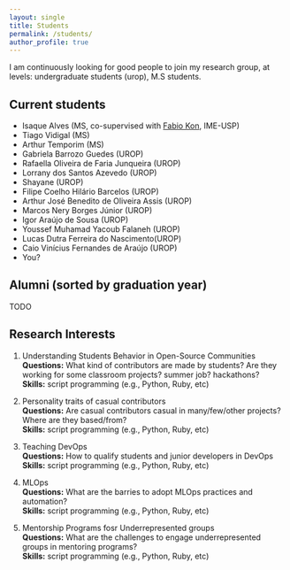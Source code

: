 ```yaml
---
layout: single
title: Students
permalink: /students/
author_profile: true
---
```


I am continuously looking for good people to join my research group, at levels: undergraduate students (urop), M.S students. 

## Current students

- Isaque Alves (MS, co-supervised with [Fabio Kon](https://www.ime.usp.br/~kon/), IME-USP)
- Tiago Vidigal (MS)
- Arthur Temporim (MS)
- Gabriela Barrozo Guedes (UROP)
- Rafaella Oliveira de Faria Junqueira (UROP)
- Lorrany dos Santos Azevedo (UROP)
- Shayane (UROP)
- Filipe Coelho Hilário Barcelos (UROP)
- Arthur José Benedito de Oliveira Assis (UROP)
- Marcos Nery Borges Júnior (UROP)
- Igor Araújo de Sousa (UROP)
- Youssef Muhamad Yacoub Falaneh (UROP)
- Lucas Dutra Ferreira do Nascimento(UROP)
- Caio Vinícius Fernandes de Araújo (UROP)
- You?

## Alumni (sorted by graduation year)

TODO



## Research Interests

1. Understanding Students Behavior in Open-Source Communities<br>
**Questions:** What kind of contributors are made by students? Are they working for some classroom projects? summer job? hackathons?<br>
**Skills:** script programming (e.g., Python, Ruby, etc)<br>

2. Personality traits of casual contributors<br>
**Questions:** Are casual contributors casual in many/few/other projects? Where are they based/from?<br>
**Skills:** script programming (e.g., Python, Ruby, etc)<br>

3. Teaching DevOps<br>
**Questions:** How to qualify students and junior developers in DevOps <br>
**Skills:** script programming (e.g., Python, Ruby, etc)<br>


4. MLOps<br>
**Questions:** What are the barries to adopt MLOps practices and automation? <br>
**Skills:** script programming (e.g., Python, Ruby, etc)<br>

5. Mentorship Programs fosr Underrepresented groups<br>
**Questions:** What are the challenges to engage underrepresented groups in mentoring programs? <br>
**Skills:** script programming (e.g., Python, Ruby, etc)<br>
